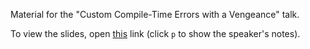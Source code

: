Material for the "Custom Compile-Time Errors with a Vengeance" talk.

To view the slides, open [this](https://ncreep.github.io/custom-compile-time-errors/presentation/presentation.html) link (click `p` to show the speaker's notes).